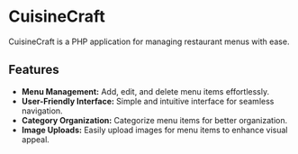<!-- basic readme -->

# CuisineCraft

CuisineCraft is a PHP application for managing restaurant menus with ease.

## Features

- **Menu Management:** Add, edit, and delete menu items effortlessly.
- **User-Friendly Interface:** Simple and intuitive interface for seamless navigation.
- **Category Organization:** Categorize menu items for better organization.
- **Image Uploads:** Easily upload images for menu items to enhance visual appeal.
